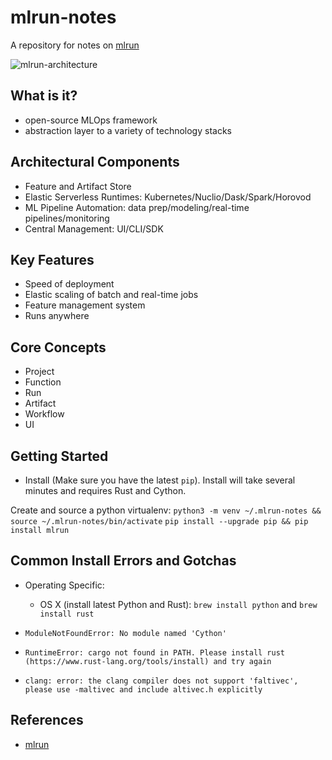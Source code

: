 # mlrun-notes
A repository for notes on [mlrun](https://github.com/mlrun/mlrun)

![mlrun-architecture](https://user-images.githubusercontent.com/58792/143601378-a3d957f9-b24e-4d7b-a990-3faf769b1e9f.png)

## What is it?

*  open-source MLOps framework
*  abstraction layer to a variety of technology stacks

## Architectural Components

* Feature and Artifact Store
* Elastic Serverless Runtimes:  Kubernetes/Nuclio/Dask/Spark/Horovod
* ML Pipeline Automation:  data prep/modeling/real-time pipelines/monitoring
* Central Management: UI/CLI/SDK

## Key Features

* Speed of deployment
* Elastic scaling of batch and real-time jobs
* Feature management system
* Runs anywhere

## Core Concepts

* Project
* Function
* Run
* Artifact
* Workflow
* UI

## Getting Started

* Install (Make sure you have the latest `pip`).  Install will take several minutes and requires Rust and Cython.

Create and source a python virtualenv:  `python3 -m venv ~/.mlrun-notes && source ~/.mlrun-notes/bin/activate`
`pip install --upgrade pip && pip install mlrun`


## Common Install Errors and Gotchas

* Operating Specific:
  * OS X (install latest Python and Rust):  `brew install python` and `brew install rust`  

* `ModuleNotFoundError: No module named 'Cython'`
* `RuntimeError: cargo not found in PATH. Please install rust (https://www.rust-lang.org/tools/install) and try again`
* `clang: error: the clang compiler does not support 'faltivec', please use -maltivec and include altivec.h explicitly`

## References

* [mlrun](https://github.com/mlrun/mlrun) 
